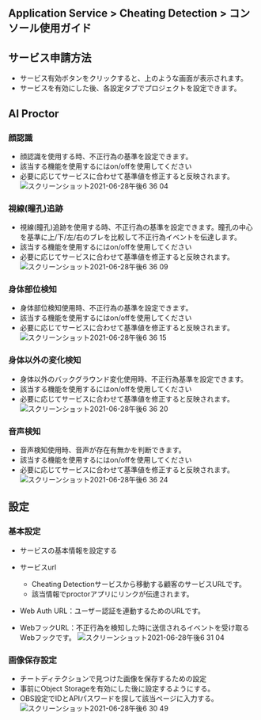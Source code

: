 ## Application Service > Cheating Detection > コンソール使用ガイド
## サービス申請方法
* サービス有効ボタンをクリックすると、上のような画面が表示されます。
* サービスを有効にした後、各設定タブでプロジェクトを設定できます。

## AI Proctor
### 顔認識
* 顔認識を使用する時、不正行為の基準を設定できます。
* 該当する機能を使用するにはon/offを使用してください
* 必要に応じてサービスに合わせて基準値を修正すると反映されます。
![スクリーンショット2021-06-28午後6 36 04](https://user-images.githubusercontent.com/1445289/123615143-fcc15500-d83f-11eb-9459-df0b1b4681e3.png)



### 視線(瞳孔)追跡
* 視線(瞳孔)追跡を使用する時、不正行為の基準を設定できます。瞳孔の中心を基準に上/下/左/右のブレを比較して不正行為イベントを伝達します。
* 該当する機能を使用するにはon/offを使用してください
* 必要に応じてサービスに合わせて基準値を修正すると反映されます。
![スクリーンショット2021-06-28午後6 36 09](https://user-images.githubusercontent.com/1445289/123615152-ff23af00-d83f-11eb-8bf3-605731d934a9.png)


### 身体部位検知
* 身体部位検知使用時、不正行為の基準を設定できます。
* 該当する機能を使用するにはon/offを使用してください
* 必要に応じてサービスに合わせて基準値を修正すると反映されます。
![スクリーンショット2021-06-28午後6 36 15](https://user-images.githubusercontent.com/1445289/123615192-06e35380-d840-11eb-80d6-c8e3a6fa5b33.png)


### 身体以外の変化検知
* 身体以外のバックグラウンド変化使用時、不正行為基準を設定できます。
* 該当する機能を使用するにはon/offを使用してください
* 必要に応じてサービスに合わせて基準値を修正すると反映されます。
![スクリーンショット2021-06-28午後6 36 20](https://user-images.githubusercontent.com/1445289/123615205-0b0f7100-d840-11eb-8e81-fcf702779380.png)


### 音声検知
* 音声検知使用時、音声が存在有無かを判断できます。
* 該当する機能を使用するにはon/offを使用してください
* 必要に応じてサービスに合わせて基準値を修正すると反映されます。
![スクリーンショット2021-06-28午後6 36 24](https://user-images.githubusercontent.com/1445289/123615228-0ea2f800-d840-11eb-8b8b-fdb76a0498dd.png)

## 設定
### 基本設定
* サービスの基本情報を設定する
* サービスurl
  * Cheating Detectionサービスから移動する顧客のサービスURLです。
  * 該当情報でproctorアプリにリンクが伝達されます。

* Web Auth URL：ユーザー認証を連動するためのURLです。
* WebフックURL：不正行為を検知した時に送信されるイベントを受け取るWebフックです。
![スクリーンショット2021-06-28午後6 31 04](https://user-images.githubusercontent.com/1445289/123615256-15316f80-d840-11eb-88ce-6bd72803b0cf.png)


### 画像保存設定
* チートディテクションで見つけた画像を保存するための設定
* 事前にObject Storageを有効にした後に設定するようにする。
* OBS設定でIDとAPIパスワードを探して該当ページに入力する。
![スクリーンショット2021-06-28午後6 30 49](https://user-images.githubusercontent.com/1445289/123615309-22e6f500-d840-11eb-83b3-f476f18385f3.png)
